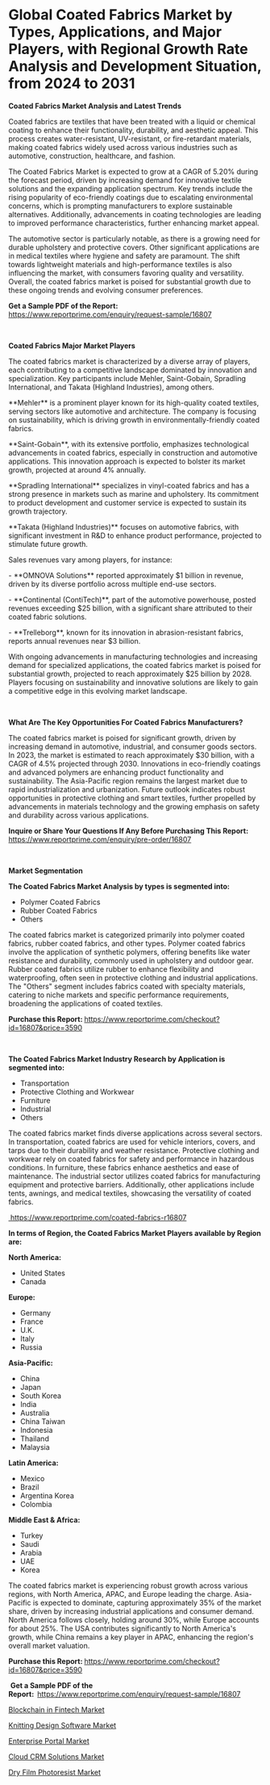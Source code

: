 <p><h1>Global Coated Fabrics Market by Types, Applications, and Major Players, with Regional Growth Rate Analysis and Development Situation, from 2024 to 2031</h1></p><p><strong>Coated Fabrics Market Analysis and Latest Trends</strong></p>
<p><p>Coated fabrics are textiles that have been treated with a liquid or chemical coating to enhance their functionality, durability, and aesthetic appeal. This process creates water-resistant, UV-resistant, or fire-retardant materials, making coated fabrics widely used across various industries such as automotive, construction, healthcare, and fashion.</p><p>The Coated Fabrics Market is expected to grow at a CAGR of 5.20% during the forecast period, driven by increasing demand for innovative textile solutions and the expanding application spectrum. Key trends include the rising popularity of eco-friendly coatings due to escalating environmental concerns, which is prompting manufacturers to explore sustainable alternatives. Additionally, advancements in coating technologies are leading to improved performance characteristics, further enhancing market appeal.</p><p>The automotive sector is particularly notable, as there is a growing need for durable upholstery and protective covers. Other significant applications are in medical textiles where hygiene and safety are paramount. The shift towards lightweight materials and high-performance textiles is also influencing the market, with consumers favoring quality and versatility. Overall, the coated fabrics market is poised for substantial growth due to these ongoing trends and evolving consumer preferences.</p></p>
<p><strong>Get a Sample PDF of the Report:&nbsp;</strong> <a href="https://www.reportprime.com/enquiry/request-sample/16807?utm_campaign=1864&utm_medium=2&utm_source=Github&utm_content=ia&utm_term=24112024&utm_id=coated-fabrics">https://www.reportprime.com/enquiry/request-sample/16807</a></p>
<p>&nbsp;</p>
<p><strong>Coated Fabrics Major Market Players</strong></p>
<p><p>The coated fabrics market is characterized by a diverse array of players, each contributing to a competitive landscape dominated by innovation and specialization. Key participants include Mehler, Saint-Gobain, Spradling International, and Takata (Highland Industries), among others.</p><p>**Mehler** is a prominent player known for its high-quality coated textiles, serving sectors like automotive and architecture. The company is focusing on sustainability, which is driving growth in environmentally-friendly coated fabrics. </p><p>**Saint-Gobain**, with its extensive portfolio, emphasizes technological advancements in coated fabrics, especially in construction and automotive applications. This innovation approach is expected to bolster its market growth, projected at around 4% annually.</p><p>**Spradling International** specializes in vinyl-coated fabrics and has a strong presence in markets such as marine and upholstery. Its commitment to product development and customer service is expected to sustain its growth trajectory.</p><p>**Takata (Highland Industries)** focuses on automotive fabrics, with significant investment in R&D to enhance product performance, projected to stimulate future growth.</p><p>Sales revenues vary among players, for instance:</p><p>- **OMNOVA Solutions** reported approximately $1 billion in revenue, driven by its diverse portfolio across multiple end-use sectors.</p><p>- **Continental (ContiTech)**, part of the automotive powerhouse, posted revenues exceeding $25 billion, with a significant share attributed to their coated fabric solutions.</p><p>- **Trelleborg**, known for its innovation in abrasion-resistant fabrics, reports annual revenues near $3 billion.</p><p>With ongoing advancements in manufacturing technologies and increasing demand for specialized applications, the coated fabrics market is poised for substantial growth, projected to reach approximately $25 billion by 2028. Players focusing on sustainability and innovative solutions are likely to gain a competitive edge in this evolving market landscape.</p></p>
<p>&nbsp;</p>
<p><strong>What Are The Key Opportunities For Coated Fabrics Manufacturers?</strong></p>
<p><p>The coated fabrics market is poised for significant growth, driven by increasing demand in automotive, industrial, and consumer goods sectors. In 2023, the market is estimated to reach approximately $30 billion, with a CAGR of 4.5% projected through 2030. Innovations in eco-friendly coatings and advanced polymers are enhancing product functionality and sustainability. The Asia-Pacific region remains the largest market due to rapid industrialization and urbanization. Future outlook indicates robust opportunities in protective clothing and smart textiles, further propelled by advancements in materials technology and the growing emphasis on safety and durability across various applications.</p></p>
<p><strong>Inquire or Share Your Questions If Any Before Purchasing This Report:</strong> <a href="https://www.reportprime.com/enquiry/pre-order/16807?utm_campaign=1864&utm_medium=2&utm_source=Github&utm_content=ia&utm_term=24112024&utm_id=coated-fabrics">https://www.reportprime.com/enquiry/pre-order/16807</a></p>
<p>&nbsp;</p>
<p><strong>Market Segmentation</strong></p>
<p><strong>The Coated Fabrics Market Analysis by types is segmented into:</strong></p>
<p><ul><li>Polymer Coated Fabrics</li><li>Rubber Coated Fabrics</li><li>Others</li></ul></p>
<p><p>The coated fabrics market is categorized primarily into polymer coated fabrics, rubber coated fabrics, and other types. Polymer coated fabrics involve the application of synthetic polymers, offering benefits like water resistance and durability, commonly used in upholstery and outdoor gear. Rubber coated fabrics utilize rubber to enhance flexibility and waterproofing, often seen in protective clothing and industrial applications. The "Others" segment includes fabrics coated with specialty materials, catering to niche markets and specific performance requirements, broadening the applications of coated textiles.</p></p>
<p><strong>Purchase this Report:&nbsp;</strong><a href="https://www.reportprime.com/checkout?id=16807&price=3590&utm_campaign=1864&utm_medium=2&utm_source=Github&utm_content=ia&utm_term=24112024&utm_id=coated-fabrics">https://www.reportprime.com/checkout?id=16807&price=3590</a></p>
<p>&nbsp;</p>
<p><strong>The Coated Fabrics Market Industry Research by Application is segmented into:</strong></p>
<p><ul><li>Transportation</li><li>Protective Clothing and Workwear</li><li>Furniture</li><li>Industrial</li><li>Others</li></ul></p>
<p><p>The coated fabrics market finds diverse applications across several sectors. In transportation, coated fabrics are used for vehicle interiors, covers, and tarps due to their durability and weather resistance. Protective clothing and workwear rely on coated fabrics for safety and performance in hazardous conditions. In furniture, these fabrics enhance aesthetics and ease of maintenance. The industrial sector utilizes coated fabrics for manufacturing equipment and protective barriers. Additionally, other applications include tents, awnings, and medical textiles, showcasing the versatility of coated fabrics.</p></p>
<p><a href="https://www.reportprime.com/coated-fabrics-r16807?utm_campaign=1864&utm_medium=2&utm_source=Github&utm_content=ia&utm_term=24112024&utm_id=coated-fabrics">&nbsp;https://www.reportprime.com/coated-fabrics-r16807</a></p>
<p><strong>In terms of Region, the Coated Fabrics Market Players available by Region are:</strong></p>
<p>
    <p> <strong> North America: </strong>
        <ul>
            <li>United States</li>
            <li>Canada</li>
        </ul>
        </p> 
    <p> <strong> Europe: </strong>
        <ul>
            <li>Germany</li>
            <li>France</li>
            <li>U.K.</li>
            <li>Italy</li>
            <li>Russia</li>
        </ul>
        </p> 
    <p> <strong> Asia-Pacific: </strong>
        <ul>
            <li>China</li>
            <li>Japan</li>
            <li>South Korea</li>
            <li>India</li>
            <li>Australia</li>
            <li>China Taiwan</li>
            <li>Indonesia</li>
            <li>Thailand</li>
            <li>Malaysia</li>
        </ul>
        </p> 
    <p> <strong> Latin America: </strong>
        <ul>
            <li>Mexico</li>
            <li>Brazil</li>
            <li>Argentina Korea</li>
            <li>Colombia</li>
        </ul>
        </p> 
    <p> <strong> Middle East & Africa: </strong>
        <ul>
            <li>Turkey</li>
            <li>Saudi</li>
            <li>Arabia</li>
            <li>UAE</li>
            <li>Korea</li>
        </ul>
    </p>
    </p>
<p><p>The coated fabrics market is experiencing robust growth across various regions, with North America, APAC, and Europe leading the charge. Asia-Pacific is expected to dominate, capturing approximately 35% of the market share, driven by increasing industrial applications and consumer demand. North America follows closely, holding around 30%, while Europe accounts for about 25%. The USA contributes significantly to North America's growth, while China remains a key player in APAC, enhancing the region's overall market valuation.</p></p>
<p><strong>Purchase this Report: </strong><a href="https://www.reportprime.com/checkout?id=16807&price=3590&utm_campaign=1864&utm_medium=2&utm_source=Github&utm_content=ia&utm_term=24112024&utm_id=coated-fabrics">https://www.reportprime.com/checkout?id=16807&price=3590</a></p>
<p>&nbsp;<strong>Get a Sample PDF of the Report:&nbsp;&nbsp;</strong><a href="https://www.reportprime.com/enquiry/request-sample/16807?utm_campaign=1864&utm_medium=2&utm_source=Github&utm_content=ia&utm_term=24112024&utm_id=coated-fabrics">https://www.reportprime.com/enquiry/request-sample/16807</a></p>
<p><strong></strong></p>
<p><p><a href="https://www.linkedin.com/pulse/size-estimationof-blockchain-fintech-market-forecast-ofthe-msz3e?utm_campaign=1864&utm_medium=2&utm_source=Github&utm_content=ia&utm_term=24112024&utm_id=coated-fabrics">Blockchain in Fintech Market</a></p><p><a href="https://issuu.com/reportprime-2/docs/knitting-design-software-market-siz_e6bc458d229c3b?utm_campaign=1864&utm_medium=2&utm_source=Github&utm_content=ia&utm_term=24112024&utm_id=coated-fabrics">Knitting Design Software Market</a></p><p><a href="https://www.linkedin.com/pulse/forecasting-future-in-depth-analysis-enterprise-portal-market-z5z7e?utm_campaign=1864&utm_medium=2&utm_source=Github&utm_content=ia&utm_term=24112024&utm_id=coated-fabrics">Enterprise Portal Market</a></p><p><a href="https://issuu.com/reportprime-2/docs/cloud-crm-solutions-market-size-203_e6a1fbb1a21d83?utm_campaign=1864&utm_medium=2&utm_source=Github&utm_content=ia&utm_term=24112024&utm_id=coated-fabrics">Cloud CRM Solutions Market</a></p><p><a href="https://github.com/julyju69/Market-Research-Report-List-5/blob/main/dry-film-photoresist-market.md?utm_campaign=1864&utm_medium=2&utm_source=Github&utm_content=ia&utm_term=24112024&utm_id=coated-fabrics">Dry Film Photoresist Market</a></p></p>